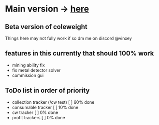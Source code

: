 # Main version -> [here](https://github.com/Vinxey/coleweight/tree/mainV)
## Beta version of coleweight
Things here may not fully work if so dm me on discord @vinxey

## features in this currently that should 100% work
- mining ability fix
- fix metal detector solver
- commission gui

## ToDo list in order of priority 
- collection tracker (/cw test) [ ] 60% done
- consumable tracker [ ] 10% done
- cw tracker [ ] 0% done
- profit trackers [ ] 0% done
